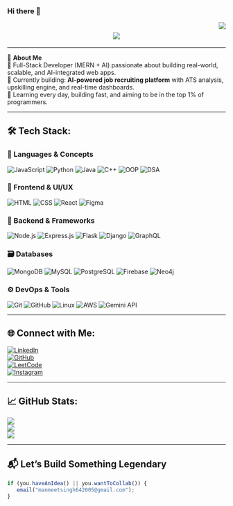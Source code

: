### Hi there 👋

<img align="right" src="https://visitor-badge.laobi.icu/badge?page_id=Manmeet64.Manmeet64" />

<h1 align="center">
  <img src="https://readme-typing-svg.herokuapp.com/?font=Righteous&size=32&duration=5000&pause=1000&center=true&vCenter=true&width=700&height=70&lines=🙏+Sasriyaakal+Paaji!;+I'm+Manmeet+Singh!;+Full-Stack+Developer+%7C+AI+Builder+%7C+MERN+%2B+Beyond;" />
</h1>

---

💫 **About Me**  
🚀 Full-Stack Developer (MERN + AI) passionate about building real-world, scalable, and AI-integrated web apps.  
💼 Currently building: **AI-powered job recruiting platform** with ATS analysis, upskilling engine, and real-time dashboards.  
🎯 Learning every day, building fast, and aiming to be in the top 1% of programmers.

---

## 🛠 Tech Stack:

### 🚀 Languages & Concepts  
![JavaScript](https://img.shields.io/badge/JavaScript-%23F7DF1E.svg?style=for-the-badge&logo=javascript&logoColor=black)
![Python](https://img.shields.io/badge/Python-%233776AB.svg?style=for-the-badge&logo=python&logoColor=white)
![Java](https://img.shields.io/badge/Java-%23ED8B00.svg?style=for-the-badge&logo=java&logoColor=white)
![C++](https://img.shields.io/badge/C++-%2300599C.svg?style=for-the-badge&logo=c%2B%2B&logoColor=white)
![OOP](https://img.shields.io/badge/OOP-%23blue.svg?style=for-the-badge)
![DSA](https://img.shields.io/badge/DSA-%23FF9900.svg?style=for-the-badge)

### 🎨 Frontend & UI/UX  
![HTML](https://img.shields.io/badge/HTML-%23E34F26.svg?style=for-the-badge&logo=html5&logoColor=white)
![CSS](https://img.shields.io/badge/CSS-%231572B6.svg?style=for-the-badge&logo=css3&logoColor=white)
![React](https://img.shields.io/badge/React-%2320232a.svg?style=for-the-badge&logo=react&logoColor=%2361DAFB)
![Figma](https://img.shields.io/badge/Figma-%23F24E1E.svg?style=for-the-badge&logo=figma&logoColor=white)

### 🔧 Backend & Frameworks  
![Node.js](https://img.shields.io/badge/Node.js-%2343853D.svg?style=for-the-badge&logo=node.js&logoColor=white)
![Express.js](https://img.shields.io/badge/Express.js-%23000000.svg?style=for-the-badge&logo=express&logoColor=white)
![Flask](https://img.shields.io/badge/Flask-%23000.svg?style=for-the-badge&logo=flask&logoColor=white)
![Django](https://img.shields.io/badge/Django-%23092E20.svg?style=for-the-badge&logo=django&logoColor=white)
![GraphQL](https://img.shields.io/badge/GraphQL-%23E10098.svg?style=for-the-badge&logo=graphql&logoColor=white)

### 🗃️ Databases  
![MongoDB](https://img.shields.io/badge/MongoDB-%2347A248.svg?style=for-the-badge&logo=mongodb&logoColor=white)
![MySQL](https://img.shields.io/badge/MySQL-%2300f.svg?style=for-the-badge&logo=mysql&logoColor=white)
![PostgreSQL](https://img.shields.io/badge/PostgreSQL-%23336791.svg?style=for-the-badge&logo=postgresql&logoColor=white)
![Firebase](https://img.shields.io/badge/Firebase-%23039BE5.svg?style=for-the-badge&logo=firebase)
![Neo4j](https://img.shields.io/badge/Neo4j-%2300A9C0.svg?style=for-the-badge&logo=neo4j&logoColor=white)

### ⚙️ DevOps & Tools  
![Git](https://img.shields.io/badge/Git-%23F05032.svg?style=for-the-badge&logo=git&logoColor=white)
![GitHub](https://img.shields.io/badge/GitHub-%23121011.svg?style=for-the-badge&logo=github&logoColor=white)
![Linux](https://img.shields.io/badge/Linux-%23000000.svg?style=for-the-badge&logo=linux&logoColor=white)
![AWS](https://img.shields.io/badge/AWS-%23FF9900.svg?style=for-the-badge&logo=amazon-aws&logoColor=white)
![Gemini API](https://img.shields.io/badge/Gemini-API-%237E57C2.svg?style=for-the-badge)

---

## 🌐 Connect with Me:
[![LinkedIn](https://img.shields.io/badge/LinkedIn-%230077B5.svg?style=for-the-badge&logo=linkedin&logoColor=white)](https://www.linkedin.com/in/manmeet-singh-5a8548211/)  
[![GitHub](https://img.shields.io/badge/GitHub-%23121011.svg?style=for-the-badge&logo=github&logoColor=white)](https://github.com/Manmeet64)  
[![LeetCode](https://img.shields.io/badge/LeetCode-FFA116.svg?style=for-the-badge&logo=leetcode&logoColor=black)](https://leetcode.com/u/manmeet642005/)  
[![Instagram](https://img.shields.io/badge/Instagram-%23E4405F.svg?style=for-the-badge&logo=instagram&logoColor=white)](https://www.instagram.com/_manmeet.s_/)

---

## 📈 GitHub Stats:
![](https://github-readme-stats.vercel.app/api?username=Manmeet64&theme=react&hide_border=false&include_all_commits=true&count_private=true)<br/>
![](https://github-readme-streak-stats.herokuapp.com/?user=Manmeet64&theme=react&hide_border=false)<br/>
![](https://github-readme-stats.vercel.app/api/top-langs/?username=Manmeet64&theme=react&hide_border=false&layout=compact)

---

## 📬 Let’s Build Something Legendary

```js
if (you.haveAnIdea() || you.wantToCollab()) {
   email("manmeetsingh642005@gmail.com");
}
